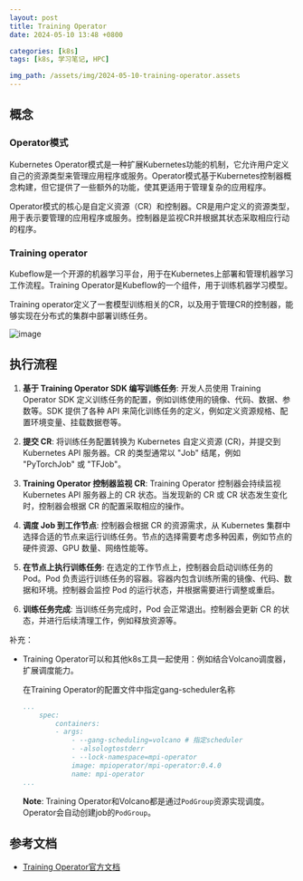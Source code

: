 ```yaml
---
layout: post
title: Training Operator
date: 2024-05-10 13:48 +0800

categories: [k8s]
tags: [k8s, 学习笔记, HPC]

img_path: /assets/img/2024-05-10-training-operator.assets
---
```


## 概念

### Operator模式

Kubernetes Operator模式是一种扩展Kubernetes功能的机制，它允许用户定义自己的资源类型来管理应用程序或服务。Operator模式基于Kubernetes控制器概念构建，但它提供了一些额外的功能，使其更适用于管理复杂的应用程序。

Operator模式的核心是自定义资源（CR）和控制器。CR是用户定义的资源类型，用于表示要管理的应用程序或服务。控制器是监视CR并根据其状态采取相应行动的程序。


### Training operator

Kubeflow是一个开源的机器学习平台，用于在Kubernetes上部署和管理机器学习工作流程。Training Operator是Kubeflow的一个组件，用于训练机器学习模型。

Training operator定义了一套模型训练相关的CR，以及用于管理CR的控制器，能够实现在分布式的集群中部署训练任务。

![image](ml-lifecycle-training-operator.drawio.svg)

## 执行流程

1. **基于 Training Operator SDK 编写训练任务**: 开发人员使用 Training Operator SDK 定义训练任务的配置，例如训练使用的镜像、代码、数据、参数等。SDK 提供了各种 API 来简化训练任务的定义，例如定义资源规格、配置环境变量、挂载数据卷等。

2. **提交 CR**: 将训练任务配置转换为 Kubernetes 自定义资源 (CR)，并提交到 Kubernetes API 服务器。CR 的类型通常以 "Job" 结尾，例如 "PyTorchJob" 或 "TFJob"。

3. **Training Operator 控制器监视 CR**: Training Operator 控制器会持续监视 Kubernetes API 服务器上的 CR 状态。当发现新的 CR 或 CR 状态发生变化时，控制器会根据 CR 的配置采取相应的操作。

4. **调度 Job 到工作节点**: 控制器会根据 CR 的资源需求，从 Kubernetes 集群中选择合适的节点来运行训练任务。节点的选择需要考虑多种因素，例如节点的硬件资源、GPU 数量、网络性能等。

5. **在节点上执行训练任务**: 在选定的工作节点上，控制器会启动训练任务的 Pod。Pod 负责运行训练任务的容器。容器内包含训练所需的镜像、代码、数据和环境。控制器会监控 Pod 的运行状态，并根据需要进行调整或重启。

6. **训练任务完成**: 当训练任务完成时，Pod 会正常退出。控制器会更新 CR 的状态，并进行后续清理工作，例如释放资源等。

补充：

- Training Operator可以和其他k8s工具一起使用：例如结合Volcano调度器，扩展调度能力。

    在Training Operator的配置文件中指定gang-scheduler名称
    ```yaml
    ...
        spec:
            containers:
            - args:
                - --gang-scheduling=volcano # 指定scheduler
                - -alsologtostderr
                - --lock-namespace=mpi-operator
                image: mpioperator/mpi-operator:0.4.0
                name: mpi-operator
    ...
    ```

    **Note**: Training Operator和Volcano都是通过`PodGroup`资源实现调度。Operator会自动创建job的`PodGroup`。

## 参考文档

- [Training Operator官方文档](https://www.kubeflow.org/docs/components/training/overview/)
